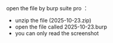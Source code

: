 open the file by burp suite pro ：　
- unzip the file (2025-10-23.zip)
- open the file called 2025-10-23.burp
- you can only read the screenshot
